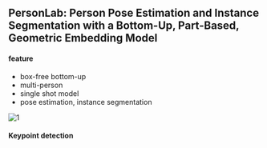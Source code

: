 ## PersonLab: Person Pose Estimation and Instance Segmentation with a Bottom-Up, Part-Based, Geometric Embedding Model

#### feature
* box-free bottom-up 
* multi-person 
* single shot model
* pose estimation, instance segmentation

![1](C:\Users\espark\Desktop\github\paper_review\1.PNG)

#### Keypoint detection
